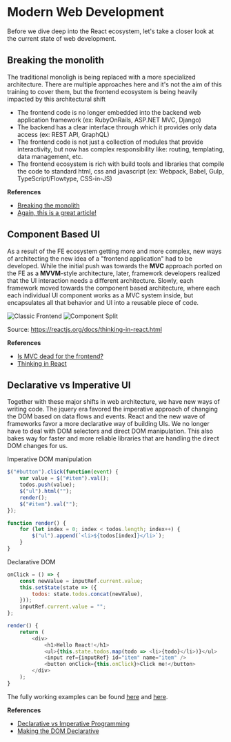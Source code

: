 # Modern Web Development
Before we dive deep into the React ecosystem, let's take a closer look at the current state of web development.

## Breaking the monolith
The traditional monoligh is being replaced with a more specialized architecture. There are multiple approaches here and it's not the aim of this training to cover them, but the frontend ecosystem is being heavily impacted by this architectural shift
* The frontend code is no longer embedded into the backend web application framework (ex: RubyOnRails, ASP.NET MVC, Django)
* The backend has a clear interface through which it provides only data access (ex: REST API, GraphQL)
* The frontend code is not just a collection of modules that provide interactivity, but now has complex responsibility like: routing, templating, data management, etc.
* The frontend ecosystem is rich with build tools and libraries that compile the code to standard html, css and javascript (ex: Webpack, Babel, Gulp, TypeScript/Flowtype, CSS-in-JS)

**References**
* [Breaking the monolith](https://martinfowler.com/articles/break-monolith-into-microservices.html)
* [Again, this is a great article!](https://medium.com/@peterxjang/modern-javascript-explained-for-dinosaurs-f695e9747b70)

## Component Based UI
As a result of the FE ecosystem getting more and more complex, new ways of architecting the new idea of a "frontend application" had to be developed. While the initial push was towards the **MVC** approach ported on the FE as a **MVVM**-style architecture, later, framework developers realized that the UI interaction needs a different architecture. Slowly, each framework moved towards the component based architecture, where each each individual UI component works as a MVC system inside, but encapsulates all that behavior and UI into a reusable piece of code.

![Classic Frontend](https://reactjs.org/static/thinking-in-react-mock-1071fbcc9eed01fddc115b41e193ec11-4dd91.png "Classic Frontend")
![Component Split](https://reactjs.org/static/thinking-in-react-components-eb8bda25806a89ebdc838813bdfa3601-82965.png "Component Split")

Source: https://reactjs.org/docs/thinking-in-react.html

**References**
* [Is MVC dead for the frontend?](https://medium.freecodecamp.org/is-mvc-dead-for-the-frontend-35b4d1fe39ec)
* [Thinking in React](https://reactjs.org/docs/thinking-in-react.html)

## Declarative vs Imperative UI
Together with these major shifts in web architecture, we have new ways of writing code. The jquery era favored the imperative approach of changing the DOM based on data flows and events. React and the new wave of frameworks favor a more declarative way of building UIs. We no longer have to deal with DOM selectors and direct DOM manipulation. This also bakes way for faster and more reliable libraries that are handling the direct DOM changes for us.

Imperative DOM manipulation
```javascript
$("#button").click(function(event) {
    var value = $("#item").val();
    todos.push(value);
    $("ul").html("");
    render();
    $("#item").val("");
});

function render() {
    for (let index = 0; index < todos.length; index++) {
        $("ul").append(`<li>${todos[index]}</li>`);
    }
}
```

Declarative DOM
```javascript
onClick = () => {
    const newValue = inputRef.current.value;
    this.setState(state => ({
        todos: state.todos.concat(newValue),
    }));
    inputRef.current.value = "";
};

render() {
    return (
        <div>
            <h1>Hello React!</h1>
            <ul>{this.state.todos.map(todo => <li>{todo}</li>)}</ul>
            <input ref={inputRef} id="item" name="item" />
            <button onClick={this.onClick}>Click me!</button>
        </div>
    );
}
```

The fully working examples can be found [here](https://codesandbox.io/s/43np9vp839) and [here](https://codesandbox.io/s/oo0980nk99).

**References**
* [Declarative vs Imperative Programming](https://tylermcginnis.com/imperative-vs-declarative-programming/)
* [Making the DOM Declarative](https://www.youtube.com/watch?v=vyO5wKHlWZg)

